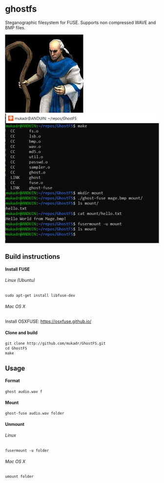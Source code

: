 ghostfs
=======

Steganographic filesystem for FUSE. Supports non compressed WAVE and BMP files.

![Sample bitmap image](mage.bmp)
![Mounting filesystem from bitmap image](sample.png)

## Build instructions
#### Install FUSE
###### Linux (Ubuntu)
```
sudo apt-get install libfuse-dev
```
###### Mac OS X
Install OSXFUSE: https://osxfuse.github.io/
#### Clone and build
```
git clone http://github.com/mukadr/GhostFS.git
cd GhostFS
make
```
## Usage
#### Format
```
ghost audio.wav f
```
#### Mount
```
ghost-fuse audio.wav folder
```
#### Unmount
###### Linux
```
fusermount -u folder
```
###### Mac OS X
```
umount folder
```
